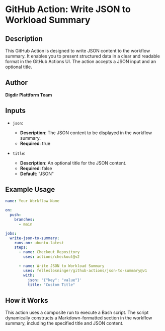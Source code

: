 # GitHub Action: Write JSON to Workload Summary

## Description

This GitHub Action is designed to write JSON content to the workflow summary. It enables you to present structured data in a clear and readable format in the GitHub Actions UI. The action accepts a JSON input and an optional title.

## Author

**Digdir Plattform Team**

## Inputs

- `json`:

  - **Description**: The JSON content to be displayed in the workflow summary.
  - **Required**: true

- `title`:
  - **Description**: An optional title for the JSON content.
  - **Required**: false
  - **Default**: "JSON"

## Example Usage

```yaml
name: Your Workflow Name

on:
  push:
    branches:
      - main

jobs:
  write-json-to-summary:
    runs-on: ubuntu-latest
    steps:
      - name: Checkout Repository
        uses: actions/checkout@v2

      - name: Write JSON to Workload Summary
        uses: felleslosninger/github-actions/json-to-summary@v1
        with:
          json: '{"key": "value"}'
          title: "Custom Title"
```

## How it Works

This action uses a composite run to execute a Bash script. The script dynamically constructs a Markdown-formatted section in the workflow summary, including the specified title and JSON content.
